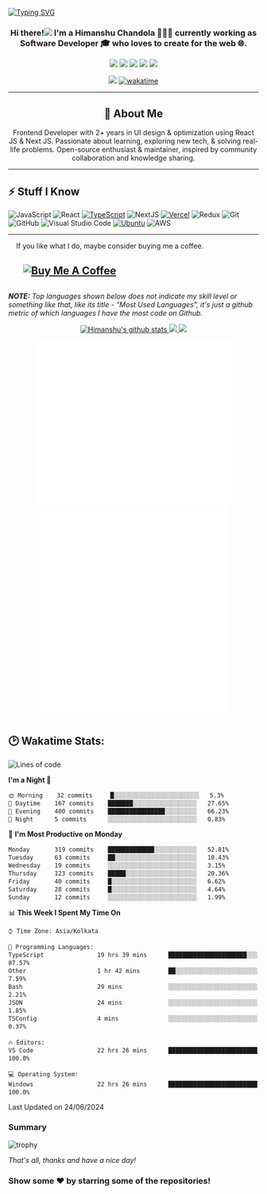 [![Typing SVG](https://readme-typing-svg.herokuapp.com?font=Fira+Code&duration=1000&pause=1000&random=false&width=435&lines=Hey+I'm+Himanshu+Chandola;Welcome+to+my+Github+Profile)](https://git.io/typing-svg)
<h3 align="center">Hi there!<img src="https://media.giphy.com/media/hvRJCLFzcasrR4ia7z/giphy.gif" width="25px"> I'm a Himanshu Chandola 👨🏻‍💻 currently working as Software Developer 🎓 who loves to create for the web 🌐.</h3>

<p align="center">
  <a href="mailto:himanshuchandolaofficial@gmail.com" target="_blank"><img height="25" src = "https://img.shields.io/badge/Gmail-D14836?style=for-the-badge&logo=gmail&logoColor=white"></a>
  <a href="https://linkedin.com/in/himanshuchandola" target="_blank"><img height="25" src = "https://img.shields.io/badge/-LinkedIn-0e76a8?style=for-the-badge&logo=Linkedin&logoColor=white"></a>
  <a href="https://himanshuchandola-portfolio.vercel.app/" target="_blank"><img height="25" src = "https://img.shields.io/badge/Website-3b5998?style=for-the-badge&logo=google-chrome&logoColor=white"></a>
  <a href="https://twitter.com/himanshuistaken" target="_blank"><img height="25" src = "https://img.shields.io/badge/-Twitter-00acee?style=for-the-badge&logo=Twitter&logoColor=white"></a>
  <a href="https://dev.to/himanshuchandola" target="_blank"><img height="27" src = "https://img.shields.io/badge/DEV.TO-%230A0A0A.svg?&style=for-the-badge&logo=dev.to&logoColor=white"></a>
</p>
<p align="center">
<img src="https://api.visitorbadge.io/api/visitors?path=himanshuchandola&label=Visitor%20Count&countColor=%23263759"> 
<a href="https://wakatime.com/@4a55d62c-c22c-4674-abb2-f3837f77a846">
    <img height="25" src="https://wakatime.com/badge/user/4a55d62c-c22c-4674-abb2-f3837f77a846.svg" alt="wakatime">
</a>
</p>



----
<div align="center">
    <h2>🚀 About Me</h2>
   <p align="center">Frontend Developer with 2+ years in UI design & optimization using React JS & Next JS. Passionate about learning, exploring new tech, & solving real-life problems. Open-source enthusiast & maintainer, inspired by community collaboration and knowledge sharing. </p>
</div>

----

## ⚡ Stuff I Know

![JavaScript](https://img.shields.io/badge/-JavaScript-F7DF1E?style=flat-square&logo=javascript&logoColor=black)
![React](https://img.shields.io/badge/-React-61DAFB?style=flat-square&logo=react&logoColor=black)
[![TypeScript](https://img.shields.io/badge/TypeScript-3178C6?logo=typescript&logoColor=fff)](#)
![NextJS](https://img.shields.io/badge/-Next.js-000000?style=flat-square&logo=next.js)
[![Vercel](https://img.shields.io/badge/Vercel-%23000000.svg?logo=vercel&logoColor=white)](#)
![Redux](https://img.shields.io/badge/-Redux-764ABC?style=flat-square&logo=redux)
![Git](https://img.shields.io/badge/-Git-black?style=flat-square&logo=git)
![GitHub](https://img.shields.io/badge/-GitHub-181717?style=flat-square&logo=github)
![Visual Studio Code](https://img.shields.io/badge/-VSCode-007ACC?style=flat-square&logo=visual-studio-code&logoColor=white)
[![Ubuntu](https://img.shields.io/badge/Ubuntu-E95420?logo=ubuntu&logoColor=white)](#)
![AWS](https://img.shields.io/badge/-AWS-232F3E?style=flat-square&logo=amazon-aws)

----
 &nbsp;&nbsp;&nbsp;&nbsp;If you like what I do, maybe consider buying me a coffee.

&nbsp;&nbsp;&nbsp;&nbsp;<a href="https://www.buymeacoffee.com/himanshuchandola" target="_blank"><img src="https://cdn.buymeacoffee.com/buttons/v2/default-yellow.png" alt="Buy Me A Coffee" height="40px" width="160px" style="margin-left: 10px" ></a>
<br> 
----

##
___NOTE:___ _Top languages shown below does not indicate my skill level or something like that, like its title - "Most Used Languages", it's just a github metric of which languages I have the most code on Github._

<p align="center">
    <a href="https://github.com/himanshuchandola">
        <img src="https://github-readme-stats.vercel.app/api?username=himanshuchandola&show_icons=true&include_all_commits=true&theme=vue&count_private=true" alt="Himanshu's github stats" width="450px"/>
    </a>
    <a href="https://github.com/himanshuchandola">
        <img src="https://github-readme-stats.vercel.app/api/top-langs/?username=himanshuchandola&layout=compact&theme=vue&langs_count=8" />
    </a>
     <a href="https://github.com/himanshuchandola">
        <img src="https://github-readme-streak-stats.herokuapp.com?user=himanshuchandola&theme=radical" />
    </a>
</p>

<div align="center" style="overflow: hidden;justify-content:space-around;">
  <img src="metrics.plugin.topics.mastered.svg" width="400"/>
  <img src="metrics.plugin.calendar.svg" width="380">
</div>



## 🕑 Wakatime Stats:

<!--START_SECTION:waka-->
![Lines of code](https://img.shields.io/badge/From%20Hello%20World%20I%27ve%20Written-836553%20lines%20of%20code-blue)

**I'm a Night 🦉** 

```text
🌞 Morning    32 commits     █░░░░░░░░░░░░░░░░░░░░░░░░   5.3% 
🌆 Daytime    167 commits    ███████░░░░░░░░░░░░░░░░░░   27.65% 
🌃 Evening    400 commits    ████████████████░░░░░░░░░   66.23% 
🌙 Night      5 commits      ░░░░░░░░░░░░░░░░░░░░░░░░░   0.83%

```
📅 **I'm Most Productive on Monday** 

```text
Monday       319 commits    █████████████░░░░░░░░░░░░   52.81% 
Tuesday      63 commits     ██░░░░░░░░░░░░░░░░░░░░░░░   10.43% 
Wednesday    19 commits     ░░░░░░░░░░░░░░░░░░░░░░░░░   3.15% 
Thursday     123 commits    █████░░░░░░░░░░░░░░░░░░░░   20.36% 
Friday       40 commits     █░░░░░░░░░░░░░░░░░░░░░░░░   6.62% 
Saturday     28 commits     █░░░░░░░░░░░░░░░░░░░░░░░░   4.64% 
Sunday       12 commits     ░░░░░░░░░░░░░░░░░░░░░░░░░   1.99%

```


📊 **This Week I Spent My Time On** 

```text
⌚︎ Time Zone: Asia/Kolkata

💬 Programming Languages: 
TypeScript               19 hrs 39 mins      ██████████████████████░░░   87.57% 
Other                    1 hr 42 mins        ██░░░░░░░░░░░░░░░░░░░░░░░   7.59% 
Bash                     29 mins             ░░░░░░░░░░░░░░░░░░░░░░░░░   2.21% 
JSON                     24 mins             ░░░░░░░░░░░░░░░░░░░░░░░░░   1.85% 
TSConfig                 4 mins              ░░░░░░░░░░░░░░░░░░░░░░░░░   0.37%

🔥 Editors: 
VS Code                  22 hrs 26 mins      █████████████████████████   100.0%

💻 Operating System: 
Windows                  22 hrs 26 mins      █████████████████████████   100.0%

```


 Last Updated on 24/06/2024
<!--END_SECTION:waka-->

### Summary
![trophy](https://github-profile-trophy.vercel.app/?username=himanshuchandola&margin-w=4&no-frame=true&column=7)

*That's all, thanks and have a nice day!*

### Show some ❤️ by starring some of the repositories!

</div>
